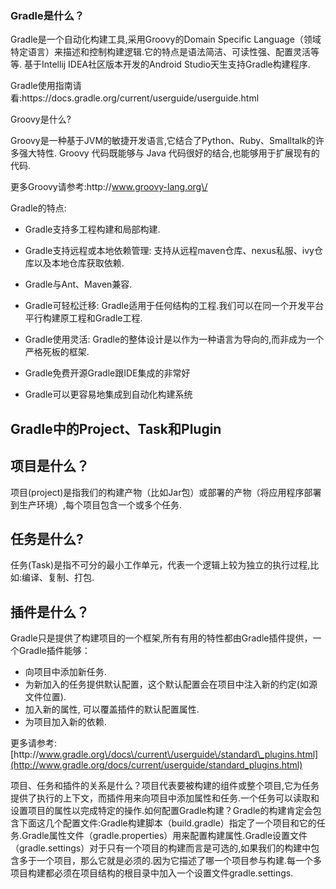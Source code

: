 ### Gradle是什么？

Gradle是一个自动化构建工具,采用Groovy的Domain Specific Language（领域特定语言）来描述和控制构建逻辑.它的特点是语法简洁、可读性强、配置灵活等等. 基于Intellij IDEA社区版本开发的Android Studio天生支持Gradle构建程序.

Gradle使用指南请看:https:\/\/docs.gradle.org\/current\/userguide\/userguide.html

Groovy是什么?

Groovy是一种基于JVM的敏捷开发语言,它结合了Python、Ruby、Smalltalk的许多强大特性. Groovy 代码既能够与 Java 代码很好的结合,也能够用于扩展现有的代码.

更多Groovy请参考:http:\/\/www.groovy-lang.org\/

Gradle的特点:

* Gradle支持多工程构建和局部构建.

* Gradle支持远程或本地依赖管理: 支持从远程maven仓库、nexus私服、ivy仓库以及本地仓库获取依赖.

* Gradle与Ant、Maven兼容.

* Gradle可轻松迁移: Gradle适用于任何结构的工程.我们可以在同一个开发平台平行构建原工程和Gradle工程.

* Gradle使用灵活: Gradle的整体设计是以作为一种语言为导向的,而非成为一个严格死板的框架.

* Gradle免费开源Gradle跟IDE集成的非常好

* Gradle可以更容易地集成到自动化构建系统


## Gradle中的Project、Task和Plugin

## 项目是什么？

项目\(project\)是指我们的构建产物（比如Jar包）或部署的产物（将应用程序部署到生产环境）,每个项目包含一个或多个任务.

## 任务是什么?

任务\(Task\)是指不可分的最小工作单元，代表一个逻辑上较为独立的执行过程,比如:编译、复制、打包.

## 插件是什么？

Gradle只是提供了构建项目的一个框架,所有有用的特性都由Gradle插件提供，一个Gradle插件能够：

* 向项目中添加新任务.
* 为新加入的任务提供默认配置，这个默认配置会在项目中注入新的约定\(如源文件位置\).
* 加入新的属性, 可以覆盖插件的默认配置属性.
* 为项目加入新的依赖.


更多请参考: [http:\/\/www.gradle.org\/docs\/current\/userguide\/standard\_plugins.html](http://www.gradle.org/docs/current/userguide/standard_plugins.html)

项目、任务和插件的关系是什么？项目代表要被构建的组件或整个项目,它为任务提供了执行的上下文，而插件用来向项目中添加属性和任务.一个任务可以读取和设置项目的属性以完成特定的操作.如何配置Gradle构建？Gradle的构建肯定会包含下面这几个配置文件:Gradle构建脚本（build.gradle）指定了一个项目和它的任务.Gradle属性文件（gradle.properties）用来配置构建属性.Gradle设置文件（gradle.settings）对于只有一个项目的构建而言是可选的,如果我们的构建中包含多于一个项目，那么它就是必须的.因为它描述了哪一个项目参与构建.每一个多项目构建都必须在项目结构的根目录中加入一个设置文件gradle.settings.

